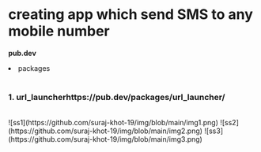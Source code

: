 #  creating app which send SMS to any mobile number
<b>pub.dev</b><br>
<li>packages</li><br>
<h3>1. url_launcher<link>https://pub.dev/packages/url_launcher/</link></h3><br>
![ss1](https://github.com/suraj-khot-19/img/blob/main/img1.png)
![ss2](https://github.com/suraj-khot-19/img/blob/main/img2.png)
![ss3](https://github.com/suraj-khot-19/img/blob/main/img3.png)